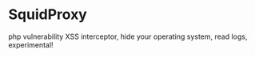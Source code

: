 # SquidProxy
  php vulnerability XSS interceptor,
  hide your operating system,
  read logs,
  experimental!
